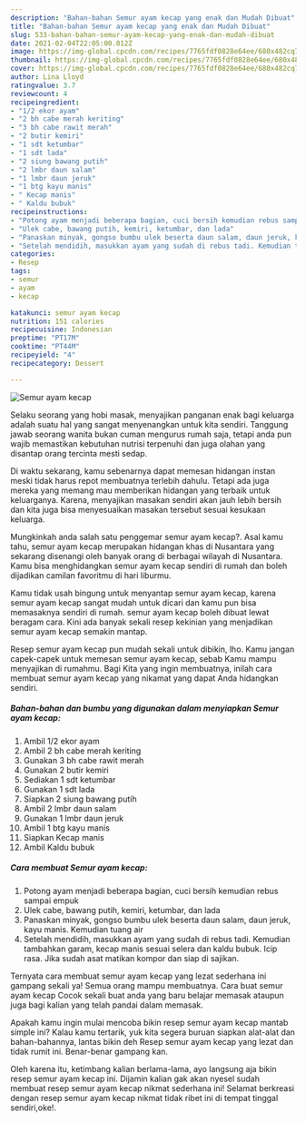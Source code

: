 ```yaml
---
description: "Bahan-bahan Semur ayam kecap yang enak dan Mudah Dibuat"
title: "Bahan-bahan Semur ayam kecap yang enak dan Mudah Dibuat"
slug: 533-bahan-bahan-semur-ayam-kecap-yang-enak-dan-mudah-dibuat
date: 2021-02-04T22:05:00.012Z
image: https://img-global.cpcdn.com/recipes/7765fdf0828e64ee/680x482cq70/semur-ayam-kecap-foto-resep-utama.jpg
thumbnail: https://img-global.cpcdn.com/recipes/7765fdf0828e64ee/680x482cq70/semur-ayam-kecap-foto-resep-utama.jpg
cover: https://img-global.cpcdn.com/recipes/7765fdf0828e64ee/680x482cq70/semur-ayam-kecap-foto-resep-utama.jpg
author: Lina Lloyd
ratingvalue: 3.7
reviewcount: 4
recipeingredient:
- "1/2 ekor ayam"
- "2 bh cabe merah keriting"
- "3 bh cabe rawit merah"
- "2 butir kemiri"
- "1 sdt ketumbar"
- "1 sdt lada"
- "2 siung bawang putih"
- "2 lmbr daun salam"
- "1 lmbr daun jeruk"
- "1 btg kayu manis"
- " Kecap manis"
- " Kaldu bubuk"
recipeinstructions:
- "Potong ayam menjadi beberapa bagian, cuci bersih kemudian rebus sampai empuk"
- "Ulek cabe, bawang putih, kemiri, ketumbar, dan lada"
- "Panaskan minyak, gongso bumbu ulek beserta daun salam, daun jeruk, kayu manis. Kemudian tuang air"
- "Setelah mendidih, masukkan ayam yang sudah di rebus tadi. Kemudian tambahkan garam, kecap manis sesuai selera dan kaldu bubuk. Icip rasa. Jika sudah asat matikan kompor dan siap di sajikan."
categories:
- Resep
tags:
- semur
- ayam
- kecap

katakunci: semur ayam kecap 
nutrition: 151 calories
recipecuisine: Indonesian
preptime: "PT17M"
cooktime: "PT44M"
recipeyield: "4"
recipecategory: Dessert

---
```



![Semur ayam kecap](https://img-global.cpcdn.com/recipes/7765fdf0828e64ee/680x482cq70/semur-ayam-kecap-foto-resep-utama.jpg)

Selaku seorang yang hobi masak, menyajikan panganan enak bagi keluarga adalah suatu hal yang sangat menyenangkan untuk kita sendiri. Tanggung jawab seorang  wanita bukan cuman mengurus rumah saja, tetapi anda pun wajib memastikan kebutuhan nutrisi terpenuhi dan juga olahan yang disantap orang tercinta mesti sedap.

Di waktu  sekarang, kamu sebenarnya dapat memesan hidangan instan meski tidak harus repot membuatnya terlebih dahulu. Tetapi ada juga mereka yang memang mau memberikan hidangan yang terbaik untuk keluarganya. Karena, menyajikan masakan sendiri akan jauh lebih bersih dan kita juga bisa menyesuaikan masakan tersebut sesuai kesukaan keluarga. 



Mungkinkah anda salah satu penggemar semur ayam kecap?. Asal kamu tahu, semur ayam kecap merupakan hidangan khas di Nusantara yang sekarang disenangi oleh banyak orang di berbagai wilayah di Nusantara. Kamu bisa menghidangkan semur ayam kecap sendiri di rumah dan boleh dijadikan camilan favoritmu di hari liburmu.

Kamu tidak usah bingung untuk menyantap semur ayam kecap, karena semur ayam kecap sangat mudah untuk dicari dan kamu pun bisa memasaknya sendiri di rumah. semur ayam kecap boleh dibuat lewat beragam cara. Kini ada banyak sekali resep kekinian yang menjadikan semur ayam kecap semakin mantap.

Resep semur ayam kecap pun mudah sekali untuk dibikin, lho. Kamu jangan capek-capek untuk memesan semur ayam kecap, sebab Kamu mampu menyajikan di rumahmu. Bagi Kita yang ingin membuatnya, inilah cara membuat semur ayam kecap yang nikamat yang dapat Anda hidangkan sendiri.

<!--inarticleads1-->

##### Bahan-bahan dan bumbu yang digunakan dalam menyiapkan Semur ayam kecap:

1. Ambil 1/2 ekor ayam
1. Ambil 2 bh cabe merah keriting
1. Gunakan 3 bh cabe rawit merah
1. Gunakan 2 butir kemiri
1. Sediakan 1 sdt ketumbar
1. Gunakan 1 sdt lada
1. Siapkan 2 siung bawang putih
1. Ambil 2 lmbr daun salam
1. Gunakan 1 lmbr daun jeruk
1. Ambil 1 btg kayu manis
1. Siapkan  Kecap manis
1. Ambil  Kaldu bubuk




<!--inarticleads2-->

##### Cara membuat Semur ayam kecap:

1. Potong ayam menjadi beberapa bagian, cuci bersih kemudian rebus sampai empuk
1. Ulek cabe, bawang putih, kemiri, ketumbar, dan lada
1. Panaskan minyak, gongso bumbu ulek beserta daun salam, daun jeruk, kayu manis. Kemudian tuang air
1. Setelah mendidih, masukkan ayam yang sudah di rebus tadi. Kemudian tambahkan garam, kecap manis sesuai selera dan kaldu bubuk. Icip rasa. Jika sudah asat matikan kompor dan siap di sajikan.




Ternyata cara membuat semur ayam kecap yang lezat sederhana ini gampang sekali ya! Semua orang mampu membuatnya. Cara buat semur ayam kecap Cocok sekali buat anda yang baru belajar memasak ataupun juga bagi kalian yang telah pandai dalam memasak.

Apakah kamu ingin mulai mencoba bikin resep semur ayam kecap mantab simple ini? Kalau kamu tertarik, yuk kita segera buruan siapkan alat-alat dan bahan-bahannya, lantas bikin deh Resep semur ayam kecap yang lezat dan tidak rumit ini. Benar-benar gampang kan. 

Oleh karena itu, ketimbang kalian berlama-lama, ayo langsung aja bikin resep semur ayam kecap ini. Dijamin kalian gak akan nyesel sudah membuat resep semur ayam kecap nikmat sederhana ini! Selamat berkreasi dengan resep semur ayam kecap nikmat tidak ribet ini di tempat tinggal sendiri,oke!.

